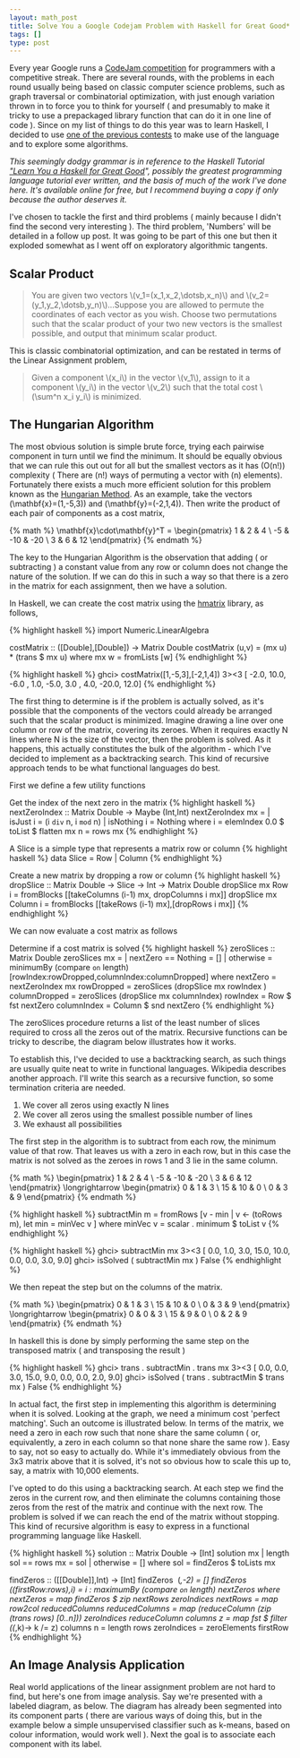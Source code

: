 ```yaml
---
layout: math_post
title: Solve You a Google Codejam Problem with Haskell for Great Good*
tags: []
type: post
---
```

Every year Google runs a <a title="Google CodeJam" href="http://code.google.com/codejam/" target="_blank">CodeJam competition</a> for programmers with a competitive streak. There are several rounds, with the problems in each round usually being based on classic computer science problems, such as graph traversal or combinatorial optimization, with just enough variation thrown in to force you to think for yourself ( and presumably to make it tricky to use a prepackaged library function that can do it in one line of code ). Since on my list of things to do this year was to learn Haskell, I decided to use <a title="Google CodeJam 2008, Round 1" href="http://code.google.com/codejam/contest/32016/dashboard#s=p0" target="_blank">one of the previous contests</a> to make use of the language and to explore some algorithms.

<em>This seemingly dodgy grammar is in reference to the Haskell Tutorial <a href="http://learnyouahaskell.com/" target="_blank">"Learn You a Haskell for Great Good</a>", possibly the greatest programming language tutorial ever written, and the basis of much of the work I've done here. It's available online for free, but I recommend buying a copy if only because the author deserves it.</em>

I've chosen to tackle the first and third problems ( mainly because I didn't find the second very interesting ). The third problem, 'Numbers' will be detailed in a follow up post. It was going to be part of this one but then it exploded somewhat as I went off on exploratory algorithmic tangents.

Scalar Product
--------------
<blockquote>You are given two vectors \(v_1=(x_1,x_2,\dotsb,x_n)\) and \(v_2=(y_1,y_2,\dotsb,y_n)\)...Suppose you are allowed to permute the coordinates of each vector as you wish. Choose two permutations such that the scalar product of your two new vectors is the smallest possible, and output that minimum scalar product.</blockquote>
This is classic combinatorial optimization, and can be restated in terms of the Linear Assignment problem,
<blockquote>Given a component \(x_i\) in the vector \(v_1\), assign to it a component \(y_i\) in the vector \(v_2\) such that the total cost \(\sum^n x_i y_i\) is minimized.</blockquote>

The Hungarian Algorithm
-----------------------
The most obvious solution is simple brute force, trying each pairwise component in turn until we find the minimum. It should be equally obvious that we can rule this out out for all but the smallest vectors as it has \(O(n!)\) complexity ( There are \(n!\) ways of permuting a vector with \(n\) elements). Fortunately there exists a much more efficient solution for this problem known as the <a title="Hungarian Algorithm from Wikipedia" href="http://en.wikipedia.org/wiki/Hungarian_algorithm" target="_blank">Hungarian Method</a>. As an example, take the vectors \(\mathbf{x}=(1,-5,3)\) and \(\mathbf{y}=(-2,1,4)\). Then write the product of each pair of components as a cost matrix,

{% math %}
\mathbf{x}\cdot\mathbf{y}^T =
\begin{pmatrix}
1 & 2 & 4 \\
-5 & -10 & -20 \\
3 &amp; 6 &amp; 12
\end{pmatrix}
{% endmath %}

The key to the Hungarian Algorithm is the observation that adding ( or subtracting ) a constant value from any row or column does not change the nature of the solution. If we can do this in such a way so that there is a zero in the matrix for each assignment, then we have a solution.

In Haskell, we can create the cost matrix using the <a title="hmatrix 0.14" href="http://hackage.haskell.org/package/hmatrix-0.14.1.0" target="_blank">hmatrix</a> library, as follows,

{% highlight haskell %}
import Numeric.LinearAlgebra

costMatrix :: ([Double],[Double]) -&gt; Matrix Double
costMatrix (u,v) = (mx u) * (trans $ mx u)
    where mx w = fromLists [w]
{% endhighlight %}


{% highlight haskell %}
ghci&gt; costMatrix([1,-5,3],[-2,1,4])
3&gt;&lt;3
[ -2.0, 10.0, -6.0
,  1.0, -5.0, 3.0
, 4.0, -20.0, 12.0]
{% endhighlight %}

The first thing to determine is if the problem is actually solved, as it's possible that the components of the vectors could already be arranged such that the scalar product is minimized. Imagine drawing a line over one column or row of the matrix, covering its zeroes. When it requires exactly N lines where N is the size of the vector, then the problem is solved. As it happens, this actually constitutes the bulk of the algorithm - which I've decided to implement as a backtracking search. This kind of recursive approach tends to be what functional languages do best.

First we define a few utility functions

Get the index of the next zero in the matrix
{% highlight haskell %}
nextZeroIndex :: Matrix Double -&gt; Maybe (Int,Int)
nextZeroIndex mx = 
  | isJust i = (i `div` n, i `mod` n)
  | isNothing i = Nothing
  where i = elemIndex 0.0 $ toList $ flatten mx
        n = rows mx
{% endhighlight %}

A Slice is a simple type that represents a matrix row or column
{% highlight haskell %}
data Slice = Row | Column
{% endhighlight %}

Create a new matrix by dropping a row or column
{% highlight haskell %}
dropSlice :: Matrix Double -&gt; Slice -&gt; Int -&gt; Matrix Double
dropSlice mx Row i = fromBlocks [[takeColumns (i-1) mx, dropColumns i mx]]
dropSlice mx Column i = fromBlocks [[takeRows (i-1) mx],[dropRows i mx]]
{% endhighlight %}

We can now evaluate a cost matrix as follows

Determine if a cost matrix is solved
{% highlight haskell %}
zeroSlices :: Matrix Double 
zeroSlices mx = 
  | nextZero == Nothing = []
  | otherwise = minimumBy (compare `on` length) [rowIndex:rowDropped,columnIndex:columnDropped]
  where nextZero = nextZeroIndex mx
        rowDropped = zeroSlices (dropSlice mx rowIndex )
        columnDropped = zeroSlices (dropSlice mx columnIndex)
        rowIndex = Row $ fst nextZero
        columnIndex = Column $ snd nextZero
{% endhighlight %}

The zeroSlices procedure returns a list of the least number of slices required to cross all the zeros out of the matrix. Recursive functions can be tricky to describe, the diagram below illustrates how it works.

To establish this, I've decided to use a backtracking search, as such things are usually quite neat to write in functional languages. Wikipedia describes another approach. I'll write this search as a recursive function, so some termination criteria are needed.
<ol>
	<li>We cover all zeros using exactly N lines</li>
	<li>We cover all zeros using the smallest possible number of lines</li>
	<li>We exhaust all possibilities</li>
</ol>
The first step in the algorithm is to subtract from each row, the minimum value of that row. That leaves us with a zero in each row, but in this case the matrix is not solved as the zeroes in rows 1 and 3 lie in the same column.

{% math %}
 \begin{pmatrix}
 1 & 2 & 4 \\
 -5 & -10 & -20 \\
 3 & 6 & 12
 \end{pmatrix}
 \longrightarrow
 \begin{pmatrix}
 0 & 1 & 3 \\
 15 & 10 & 0 \\
 0 & 3 & 9
 \end{pmatrix}
{% endmath %}

{% highlight haskell %}
subtractMin m = fromRows [v - min | v &lt;- (toRows m), let min = minVec v ]
    where minVec v = scalar . minimum $ toList v
{% endhighlight %}

{% highlight haskell %}
ghci&gt; subtractMin mx
3&gt;&lt;3
[ 0.0,  1.0,  3.0,
 15.0, 10.0, 0.0,
  0.0,  3.0, 9.0]
ghci&gt; isSolved ( subtractMin mx )
False
{% endhighlight %}

We then repeat the step but on the columns of the matrix.

{% math %}
\begin{pmatrix}
0 &amp; 1 &amp; 3 \\
15 &amp; 10 &amp; 0 \\
0 &amp; 3 &amp; 9
\end{pmatrix}
\longrightarrow
\begin{pmatrix}
0 &amp; 0 &amp; 3 \\
15 &amp; 9 &amp; 0 \\
0 &amp; 2 &amp; 9
\end{pmatrix}
{% endmath %}

In haskell this is done by simply performing the same step on the transposed matrix ( and transposing the result )

{% highlight haskell %}
ghci&gt; trans . subtractMin . trans mx
3&gt;&lt;3
[ 0.0,  0.0,  3.0,
 15.0, 9.0, 0.0,
  0.0,  2.0, 9.0]
ghci&gt; isSolved ( trans . subtractMin $ trans mx )
False
{% endhighlight %}

In actual fact, the first step in implementing this algorithm is determining when it is solved. Looking at the graph, we need a minimum cost 'perfect matching'. Such an outcome is illustrated below. In terms of the matrix, we need a zero in each row such that none share the same column ( or, equivalently, a zero in each column so that none share the same row ). Easy to say, not so easy to actually do. While it's immediately obvious from the 3x3 matrix above that it is solved, it's not so obvious how to scale this up to, say, a matrix with 10,000 elements.

I've opted to do this using a backtracking search. At each step we find the zeros in the current row, and then eliminate the columns containing those zeros from the rest of the matrix and continue with the next row. The problem is solved if we can reach the end of the matrix without stopping. This kind of recursive algorithm is easy to express in a functional programming language like Haskell.

{% highlight haskell %}
solution :: Matrix Double -&gt; [Int]
solution mx
  | length sol == rows mx = sol
  | otherwise = []
  where sol = findZeros $ toLists mx

findZeros :: ([[Double]],Int) -&gt; [Int]
findZeros  (_,-2) = []
findZeros ((firstRow:rows),i) = i : maximumBy (compare `on` length) nextZeros
  where nextZeros = map findZeros $ zip nextRows zeroIndices
        nextRows = map row2col reducedColumns
        reducedColumns = map (reduceColumn (zip (trans rows) [0..n])) zeroIndices
        reduceColumn columns z = map fst $ filter (\(_,k)-&gt; k /= z) columns
        n = length rows
        zeroIndices = zeroElements firstRow
{% endhighlight %}
<h2>An Image Analysis Application</h2>
Real world applications of the linear assignment problem are not hard to find, but here's one from image analysis. Say we're presented with a labeled diagram, as below. The diagram has already been segmented into its component parts ( there are various ways of doing this, but in the example below a simple unsupervised classifier such as k-means, based on colour information, would work well ). Next the goal is to associate each component with its label.
